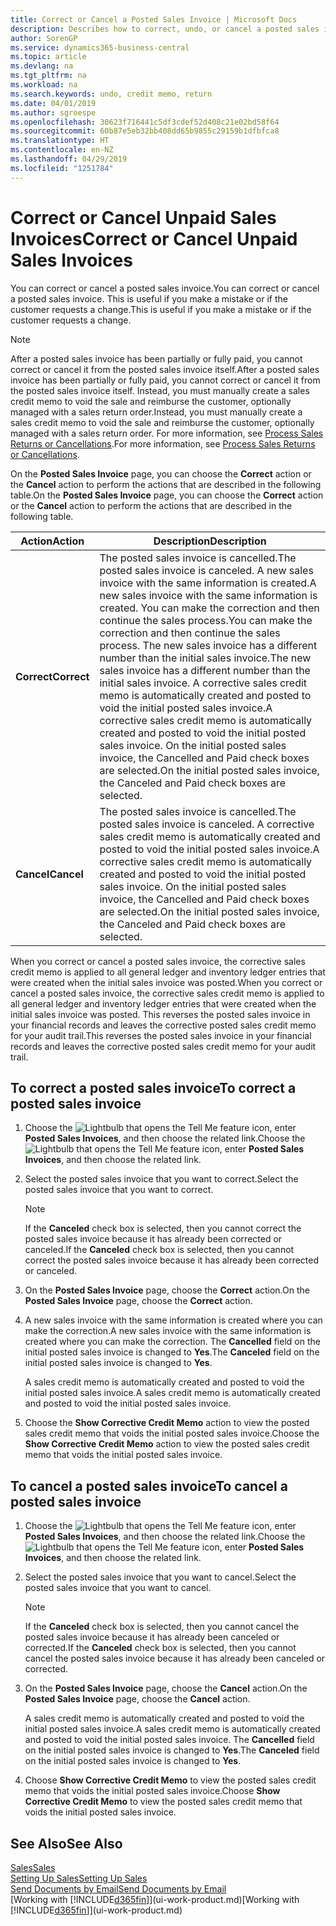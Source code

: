 ```yaml
---
title: Correct or Cancel a Posted Sales Invoice | Microsoft Docs
description: Describes how to correct, undo, or cancel a posted sales invoice and apply a sales credit memo.
author: SorenGP
ms.service: dynamics365-business-central
ms.topic: article
ms.devlang: na
ms.tgt_pltfrm: na
ms.workload: na
ms.search.keywords: undo, credit memo, return
ms.date: 04/01/2019
ms.author: sgroespe
ms.openlocfilehash: 30623f716441c5df3cdef52d408c21e02bd58f64
ms.sourcegitcommit: 60b87e5eb32bb408dd65b9855c29159b1dfbfca8
ms.translationtype: HT
ms.contentlocale: en-NZ
ms.lasthandoff: 04/29/2019
ms.locfileid: "1251784"
---
```

# <a name="correct-or-cancel-unpaid-sales-invoices"></a><span data-ttu-id="50a5f-103">Correct or Cancel Unpaid Sales Invoices</span><span class="sxs-lookup"><span data-stu-id="50a5f-103">Correct or Cancel Unpaid Sales Invoices</span></span>
<span data-ttu-id="50a5f-104">You can correct or cancel a posted sales invoice.</span><span class="sxs-lookup"><span data-stu-id="50a5f-104">You can correct or cancel a posted sales invoice.</span></span> <span data-ttu-id="50a5f-105">This is useful if you make a mistake or if the customer requests a change.</span><span class="sxs-lookup"><span data-stu-id="50a5f-105">This is useful if you make a mistake or if the customer requests a change.</span></span>

> [!NOTE]  
>   <span data-ttu-id="50a5f-106">After a posted sales invoice has been partially or fully paid, you cannot correct or cancel it from the posted sales invoice itself.</span><span class="sxs-lookup"><span data-stu-id="50a5f-106">After a posted sales invoice has been partially or fully paid, you cannot correct or cancel it from the posted sales invoice itself.</span></span> <span data-ttu-id="50a5f-107">Instead, you must manually create a sales credit memo to void the sale and reimburse the customer, optionally managed with a sales return order.</span><span class="sxs-lookup"><span data-stu-id="50a5f-107">Instead, you must manually create a sales credit memo to void the sale and reimburse the customer, optionally managed with a sales return order.</span></span> <span data-ttu-id="50a5f-108">For more information, see [Process Sales Returns or Cancellations](sales-how-process-sales-returns-cancellations.md).</span><span class="sxs-lookup"><span data-stu-id="50a5f-108">For more information, see [Process Sales Returns or Cancellations](sales-how-process-sales-returns-cancellations.md).</span></span>

<span data-ttu-id="50a5f-109">On the **Posted Sales Invoice** page, you can choose the **Correct** action or the **Cancel** action to perform the actions that are described in the following table.</span><span class="sxs-lookup"><span data-stu-id="50a5f-109">On the **Posted Sales Invoice** page, you can choose the **Correct** action or the **Cancel** action to perform the actions that are described in the following table.</span></span>

| <span data-ttu-id="50a5f-110">Action</span><span class="sxs-lookup"><span data-stu-id="50a5f-110">Action</span></span> | <span data-ttu-id="50a5f-111">Description</span><span class="sxs-lookup"><span data-stu-id="50a5f-111">Description</span></span> |
| --- | --- |
| <span data-ttu-id="50a5f-112">**Correct**</span><span class="sxs-lookup"><span data-stu-id="50a5f-112">**Correct**</span></span> |<span data-ttu-id="50a5f-113">The posted sales invoice is cancelled.</span><span class="sxs-lookup"><span data-stu-id="50a5f-113">The posted sales invoice is canceled.</span></span> <span data-ttu-id="50a5f-114">A new sales invoice with the same information is created.</span><span class="sxs-lookup"><span data-stu-id="50a5f-114">A new sales invoice with the same information is created.</span></span> <span data-ttu-id="50a5f-115">You can make the correction and then continue the sales process.</span><span class="sxs-lookup"><span data-stu-id="50a5f-115">You can make the correction and then continue the sales process.</span></span> <span data-ttu-id="50a5f-116">The new sales invoice has a different number than the initial sales invoice.</span><span class="sxs-lookup"><span data-stu-id="50a5f-116">The new sales invoice has a different number than the initial sales invoice.</span></span> <span data-ttu-id="50a5f-117">A corrective sales credit memo is automatically created and posted to void the initial posted sales invoice.</span><span class="sxs-lookup"><span data-stu-id="50a5f-117">A corrective sales credit memo is automatically created and posted to void the initial posted sales invoice.</span></span> <span data-ttu-id="50a5f-118">On the initial posted sales invoice, the Cancelled and Paid check boxes are selected.</span><span class="sxs-lookup"><span data-stu-id="50a5f-118">On the initial posted sales invoice, the Canceled and Paid check boxes are selected.</span></span> |
| <span data-ttu-id="50a5f-119">**Cancel**</span><span class="sxs-lookup"><span data-stu-id="50a5f-119">**Cancel**</span></span> |<span data-ttu-id="50a5f-120">The posted sales invoice is cancelled.</span><span class="sxs-lookup"><span data-stu-id="50a5f-120">The posted sales invoice is canceled.</span></span> <span data-ttu-id="50a5f-121">A corrective sales credit memo is automatically created and posted to void the initial posted sales invoice.</span><span class="sxs-lookup"><span data-stu-id="50a5f-121">A corrective sales credit memo is automatically created and posted to void the initial posted sales invoice.</span></span> <span data-ttu-id="50a5f-122">On the initial posted sales invoice, the Cancelled and Paid check boxes are selected.</span><span class="sxs-lookup"><span data-stu-id="50a5f-122">On the initial posted sales invoice, the Canceled and Paid check boxes are selected.</span></span> |

<span data-ttu-id="50a5f-123">When you correct or cancel a posted sales invoice, the corrective sales credit memo is applied to all general ledger and inventory ledger entries that were created when the initial sales invoice was posted.</span><span class="sxs-lookup"><span data-stu-id="50a5f-123">When you correct or cancel a posted sales invoice, the corrective sales credit memo is applied to all general ledger and inventory ledger entries that were created when the initial sales invoice was posted.</span></span> <span data-ttu-id="50a5f-124">This reverses the posted sales invoice in your financial records and leaves the corrective posted sales credit memo for your audit trail.</span><span class="sxs-lookup"><span data-stu-id="50a5f-124">This reverses the posted sales invoice in your financial records and leaves the corrective posted sales credit memo for your audit trail.</span></span>

## <a name="to-correct-a-posted-sales-invoice"></a><span data-ttu-id="50a5f-125">To correct a posted sales invoice</span><span class="sxs-lookup"><span data-stu-id="50a5f-125">To correct a posted sales invoice</span></span>
1. <span data-ttu-id="50a5f-126">Choose the ![Lightbulb that opens the Tell Me feature](media/ui-search/search_small.png "Tell me what you want to do") icon, enter **Posted Sales Invoices**, and then choose the related link.</span><span class="sxs-lookup"><span data-stu-id="50a5f-126">Choose the ![Lightbulb that opens the Tell Me feature](media/ui-search/search_small.png "Tell me what you want to do") icon, enter **Posted Sales Invoices**, and then choose the related link.</span></span>  
2. <span data-ttu-id="50a5f-127">Select the posted sales invoice that you want to correct.</span><span class="sxs-lookup"><span data-stu-id="50a5f-127">Select the posted sales invoice that you want to correct.</span></span>

    > [!NOTE]  
    >   <span data-ttu-id="50a5f-128">If the **Canceled** check box is selected, then you cannot correct the posted sales invoice because it has already been corrected or canceled.</span><span class="sxs-lookup"><span data-stu-id="50a5f-128">If the **Canceled** check box is selected, then you cannot correct the posted sales invoice because it has already been corrected or canceled.</span></span>
3. <span data-ttu-id="50a5f-129">On the **Posted Sales Invoice** page, choose the **Correct** action.</span><span class="sxs-lookup"><span data-stu-id="50a5f-129">On the **Posted Sales Invoice** page, choose the **Correct** action.</span></span>  
4. <span data-ttu-id="50a5f-130">A new sales invoice with the same information is created where you can make the correction.</span><span class="sxs-lookup"><span data-stu-id="50a5f-130">A new sales invoice with the same information is created where you can make the correction.</span></span> <span data-ttu-id="50a5f-131">The **Cancelled** field on the initial posted sales invoice is changed to **Yes**.</span><span class="sxs-lookup"><span data-stu-id="50a5f-131">The **Canceled** field on the initial posted sales invoice is changed to **Yes**.</span></span>

    <span data-ttu-id="50a5f-132">A sales credit memo is automatically created and posted to void the initial posted sales invoice.</span><span class="sxs-lookup"><span data-stu-id="50a5f-132">A sales credit memo is automatically created and posted to void the initial posted sales invoice.</span></span>
5. <span data-ttu-id="50a5f-133">Choose the **Show Corrective Credit Memo** action to view the posted sales credit memo that voids the initial posted sales invoice.</span><span class="sxs-lookup"><span data-stu-id="50a5f-133">Choose the **Show Corrective Credit Memo** action to view the posted sales credit memo that voids the initial posted sales invoice.</span></span>

## <a name="to-cancel-a-posted-sales-invoice"></a><span data-ttu-id="50a5f-134">To cancel a posted sales invoice</span><span class="sxs-lookup"><span data-stu-id="50a5f-134">To cancel a posted sales invoice</span></span>
1. <span data-ttu-id="50a5f-135">Choose the ![Lightbulb that opens the Tell Me feature](media/ui-search/search_small.png "Tell me what you want to do") icon, enter **Posted Sales Invoices**, and then choose the related link.</span><span class="sxs-lookup"><span data-stu-id="50a5f-135">Choose the ![Lightbulb that opens the Tell Me feature](media/ui-search/search_small.png "Tell me what you want to do") icon, enter **Posted Sales Invoices**, and then choose the related link.</span></span>  
2. <span data-ttu-id="50a5f-136">Select the posted sales invoice that you want to cancel.</span><span class="sxs-lookup"><span data-stu-id="50a5f-136">Select the posted sales invoice that you want to cancel.</span></span>

    > [!NOTE]  
    >   <span data-ttu-id="50a5f-137">If the **Canceled** check box is selected, then you cannot cancel the posted sales invoice because it has already been canceled or corrected.</span><span class="sxs-lookup"><span data-stu-id="50a5f-137">If the **Canceled** check box is selected, then you cannot cancel the posted sales invoice because it has already been canceled or corrected.</span></span>
3. <span data-ttu-id="50a5f-138">On the **Posted Sales Invoice** page, choose the **Cancel** action.</span><span class="sxs-lookup"><span data-stu-id="50a5f-138">On the **Posted Sales Invoice** page, choose the **Cancel** action.</span></span>

    <span data-ttu-id="50a5f-139">A sales credit memo is automatically created and posted to void the initial posted sales invoice.</span><span class="sxs-lookup"><span data-stu-id="50a5f-139">A sales credit memo is automatically created and posted to void the initial posted sales invoice.</span></span> <span data-ttu-id="50a5f-140">The **Cancelled** field on the initial posted sales invoice is changed to **Yes**.</span><span class="sxs-lookup"><span data-stu-id="50a5f-140">The **Canceled** field on the initial posted sales invoice is changed to **Yes**.</span></span>
4. <span data-ttu-id="50a5f-141">Choose **Show Corrective Credit Memo** to view the posted sales credit memo that voids the initial posted sales invoice.</span><span class="sxs-lookup"><span data-stu-id="50a5f-141">Choose **Show Corrective Credit Memo** to view the posted sales credit memo that voids the initial posted sales invoice.</span></span>

## <a name="see-also"></a><span data-ttu-id="50a5f-142">See Also</span><span class="sxs-lookup"><span data-stu-id="50a5f-142">See Also</span></span>
[<span data-ttu-id="50a5f-143">Sales</span><span class="sxs-lookup"><span data-stu-id="50a5f-143">Sales</span></span>](sales-manage-sales.md)  
[<span data-ttu-id="50a5f-144">Setting Up Sales</span><span class="sxs-lookup"><span data-stu-id="50a5f-144">Setting Up Sales</span></span>](sales-setup-sales.md)  
[<span data-ttu-id="50a5f-145">Send Documents by Email</span><span class="sxs-lookup"><span data-stu-id="50a5f-145">Send Documents by Email</span></span>](ui-how-send-documents-email.md)  
<span data-ttu-id="50a5f-146">[Working with [!INCLUDE[d365fin](includes/d365fin_md.md)]](ui-work-product.md)</span><span class="sxs-lookup"><span data-stu-id="50a5f-146">[Working with [!INCLUDE[d365fin](includes/d365fin_md.md)]](ui-work-product.md)</span></span>
